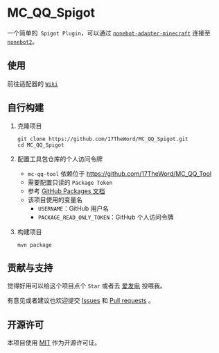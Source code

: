 # MC_QQ_Spigot

一个简单的` Spigot Plugin`，可以通过 [`nonebot-adapter-minecraft`](https://github.com/17TheWord/nonebot-adapter-minecraft)
连接至 [`nonebot2`](https://github.com/nonebot/nonebot2)。

## 使用

前往适配器的 [`Wiki`](https://github.com/17TheWord/nonebot-adapter-minecraft/wiki)

## 自行构建

1. 克隆项目

    ```shell
    git clone https://github.com/17TheWord/MC_QQ_Spigot.git
    cd MC_QQ_Spigot
    ```

2. 配置工具包仓库的个人访问令牌
    - `mc-qq-tool` 依赖位于 https://github.com/17TheWord/MC_QQ_Tool
    - 需要配置只读的 `Package Token`
    - 参考 [GitHub Packages 文档](https://docs.github.com/zh/packages/working-with-a-github-packages-registry/working-with-the-apache-maven-registry#%E4%BD%BF%E7%94%A8-personal-access-token)
    - 该项目使用的变量名
        - `USERNAME`：GitHub 用户名
        - `PACKAGE_READ_ONLY_TOKEN`：GitHub 个人访问令牌

3. 构建项目

    ```shell
    mvn package
    ```

## 贡献与支持

觉得好用可以给这个项目点个 `Star` 或者去 [爱发电](https://afdian.net/a/17TheWord) 投喂我。

有意见或者建议也欢迎提交 [Issues](https://github.com/17TheWord/MC_QQ_Spigot/issues)
和 [Pull requests](https://github.com/17TheWord/MC_QQ_Spigot/pulls) 。

## 开源许可

本项目使用 [MIT](./LICENSE) 作为开源许可证。
